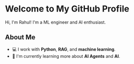 # Welcome to My GitHub Profile

Hi, I'm Rahul! I'm a ML engineer and AI enthusiast.

## About Me
- 💻 I work with **Python**, **RAG**, and **machine learning**.
- 🌱 I'm currently learning more about **AI Agents** and **AI**.
